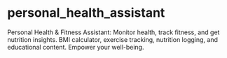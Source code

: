 # personal_health_assistant
Personal Health &amp; Fitness Assistant: Monitor health, track fitness, and get nutrition insights. BMI calculator, exercise tracking, nutrition logging, and educational content. Empower your well-being.
